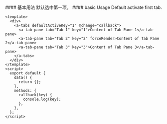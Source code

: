 <cn>
#### 基本用法
默认选中第一项。
</cn>

<us>
#### basic Usage
Default activate first tab.
</us>

```tpl
<template>
  <div>
    <a-tabs defaultActiveKey="1" @change="callback">
      <a-tab-pane tab="Tab 1" key="1">Content of Tab Pane 1</a-tab-pane>
      <a-tab-pane tab="Tab 2" key="2" forceRender>Content of Tab Pane 2</a-tab-pane>
      <a-tab-pane tab="Tab 3" key="3">Content of Tab Pane 3</a-tab-pane>
    </a-tabs>
  </div>
</template>
<script>
  export default {
    data() {
      return {};
    },
    methods: {
      callback(key) {
        console.log(key);
      },
    },
  };
</script>
```
